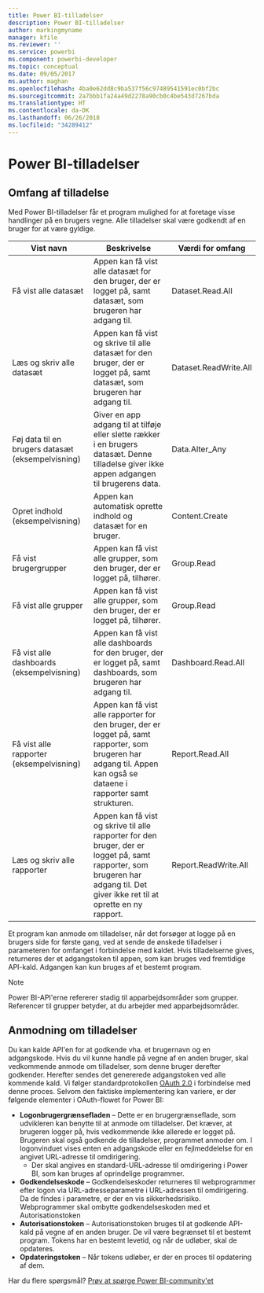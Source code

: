 ```yaml
---
title: Power BI-tilladelser
description: Power BI-tilladelser
author: markingmyname
manager: kfile
ms.reviewer: ''
ms.service: powerbi
ms.component: powerbi-developer
ms.topic: conceptual
ms.date: 09/05/2017
ms.author: maghan
ms.openlocfilehash: 4ba0e62dd8c9ba537f56c97489541591ec0bf2bc
ms.sourcegitcommit: 2a7bbb1fa24a49d2278a90cb0c4be543d7267bda
ms.translationtype: HT
ms.contentlocale: da-DK
ms.lasthandoff: 06/26/2018
ms.locfileid: "34289412"
---
```

# <a name="power-bi-permissions"></a>Power BI-tilladelser
## <a name="permission-scopes"></a>Omfang af tilladelse
Med Power BI-tilladelser får et program mulighed for at foretage visse handlinger på en brugers vegne. Alle tilladelser skal være godkendt af en bruger for at være gyldige.

| Vist navn | Beskrivelse | Værdi for omfang |
| --- | --- | --- |
| Få vist alle datasæt |Appen kan få vist alle datasæt for den bruger, der er logget på, samt datasæt, som brugeren har adgang til. |Dataset.Read.All |
| Læs og skriv alle datasæt |Appen kan få vist og skrive til alle datasæt for den bruger, der er logget på, samt datasæt, som brugeren har adgang til. |Dataset.ReadWrite.All |
| Føj data til en brugers datasæt (eksempelvisning) |Giver en app adgang til at tilføje eller slette rækker i en brugers datasæt. Denne tilladelse giver ikke appen adgangen til brugerens data. |Data.Alter_Any |
| Opret indhold (eksempelvisning) |Appen kan automatisk oprette indhold og datasæt for en bruger. |Content.Create |
| Få vist brugergrupper |Appen kan få vist alle grupper, som den bruger, der er logget på, tilhører. |Group.Read |
| Få vist alle grupper |Appen kan få vist alle grupper, som den bruger, der er logget på, tilhører. |Group.Read |
| Få vist alle dashboards (eksempelvisning) |Appen kan få vist alle dashboards for den bruger, der er logget på, samt dashboards, som brugeren har adgang til. |Dashboard.Read.All |
| Få vist alle rapporter (eksempelvisning) |Appen kan få vist alle rapporter for den bruger, der er logget på, samt rapporter, som brugeren har adgang til. Appen kan også se dataene i rapporter samt strukturen. |Report.Read.All |
| Læs og skriv alle rapporter |Appen kan få vist og skrive til alle rapporter for den bruger, der er logget på, samt rapporter, som brugeren har adgang til. Det giver ikke ret til at oprette en ny rapport. |Report.ReadWrite.All |

Et program kan anmode om tilladelser, når det forsøger at logge på en brugers side for første gang, ved at sende de ønskede tilladelser i parameteren for omfanget i forbindelse med kaldet. Hvis tilladelserne gives, returneres der et adgangstoken til appen, som kan bruges ved fremtidige API-kald. Adgangen kan kun bruges af et bestemt program.

> [!NOTE]
> Power BI-API'erne refererer stadig til apparbejdsområder som grupper. Referencer til grupper betyder, at du arbejder med apparbejdsområder.
> 
> 

## <a name="requesting-permissions"></a>Anmodning om tilladelser
Du kan kalde API'en for at godkende vha. et brugernavn og en adgangskode. Hvis du vil kunne handle på vegne af en anden bruger, skal vedkommende anmode om tilladelser, som denne bruger derefter godkender. Herefter sendes det genererede adgangstoken ved alle kommende kald. Vi følger standardprotokollen [OAuth 2.0](http://oauth.net/2/) i forbindelse med denne proces. Selvom den faktiske implementering kan variere, er der følgende elementer i OAuth-flowet for Power BI:

* **Logonbrugergrænsefladen** – Dette er en brugergrænseflade, som udvikleren kan benytte til at anmode om tilladelser. Det kræver, at brugeren logger på, hvis vedkommende ikke allerede er logget på. Brugeren skal også godkende de tilladelser, programmet anmoder om. I logonvinduet vises enten en adgangskode eller en fejlmeddelelse for en angivet URL-adresse til omdirigering.
  * Der skal angives en standard-URL-adresse til omdirigering i Power BI, som kan bruges af oprindelige programmer.
* **Godkendelseskode** – Godkendelseskoder returneres til webprogrammer efter logon via URL-adresseparametre i URL-adressen til omdirigering. Da de findes i parametre, er der en vis sikkerhedsrisiko. Webprogrammer skal ombytte godkendelseskoden med et Autorisationstoken
* **Autorisationstoken** – Autorisationstoken bruges til at godkende API-kald på vegne af en anden bruger. De vil være begrænset til et bestemt program. Tokens har en bestemt levetid, og når de udløber, skal de opdateres.
* **Opdateringstoken** – Når tokens udløber, er der en proces til opdatering af dem.

Har du flere spørgsmål? [Prøv at spørge Power BI-community'et](http://community.powerbi.com/)

